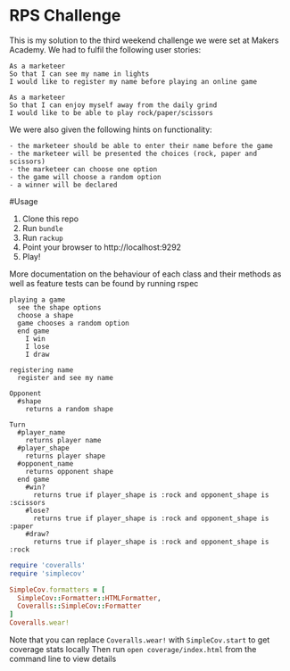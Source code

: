 # RPS Challenge

This is my solution to the third weekend challenge we were set at Makers Academy. We had to fulfil the following user stories:

```
As a marketeer
So that I can see my name in lights
I would like to register my name before playing an online game

As a marketeer
So that I can enjoy myself away from the daily grind
I would like to be able to play rock/paper/scissors
```

We were also given the following hints on functionality:

```
- the marketeer should be able to enter their name before the game
- the marketeer will be presented the choices (rock, paper and scissors)
- the marketeer can choose one option
- the game will choose a random option
- a winner will be declared
```

#Usage

1. Clone this repo
2. Run ```bundle```
3. Run ```rackup```
4. Point your browser to http://localhost:9292
5. Play!


More documentation on the behaviour of each class and their methods as well as feature tests can be found by running rspec

```
playing a game
  see the shape options
  choose a shape
  game chooses a random option
  end game
    I win
    I lose
    I draw

registering name
  register and see my name

Opponent
  #shape
    returns a random shape

Turn
  #player_name
    returns player name
  #player_shape
    returns player shape
  #opponent_name
    returns opponent shape
  end game
    #win?
      returns true if player_shape is :rock and opponent_shape is :scissors
    #lose?
      returns true if player_shape is :rock and opponent_shape is :paper
    #draw?
      returns true if player_shape is :rock and opponent_shape is :rock
```


```ruby
require 'coveralls'
require 'simplecov'

SimpleCov.formatters = [
  SimpleCov::Formatter::HTMLFormatter,
  Coveralls::SimpleCov::Formatter
]
Coveralls.wear!
```

Note that you can replace `Coveralls.wear!` with  `SimpleCov.start` to get coverage stats locally
Then run `open coverage/index.html` from the command line to view details
